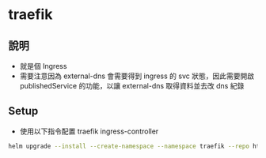 # traefik

## 說明

- 就是個 Ingress
- 需要注意因為 external-dns 會需要得到 ingress 的 svc 狀態，因此需要開啟 publishedService 的功能，以讓 external-dns 取得資料並去改 dns 紀錄

## Setup

- 使用以下指令配置 traefik ingress-controller

```bash
helm upgrade --install --create-namespace --namespace traefik --repo https://traefik.github.io/charts traefik traefik --version 24.0.0 -f my-values.yaml
```

